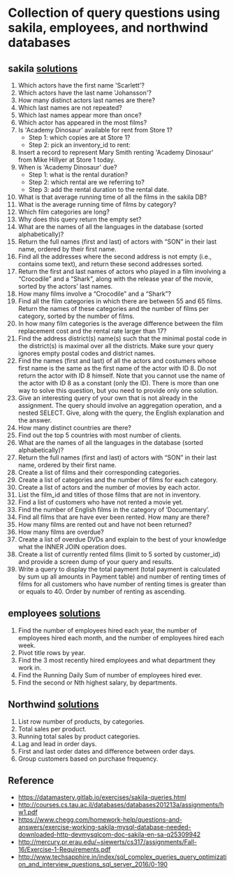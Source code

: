 
# Collection of query questions using sakila, employees, and northwind databases

## sakila [solutions](https://github.com/xning11/SQLpractice/blob/master/sakila-queries.sql)
1. Which actors have the first name 'Scarlett'? 
2. Which actors have the last name 'Johansson'?  
3. How many distinct actors last names are there?  
4. Which last names are not repeated? 
5. Which last names appear more than once? 
6. Which actor has appeared in the most films? 
7. Is 'Academy Dinosaur' available for rent from Store 1? 
    - Step 1: which copies are at Store 1? 
    - Step 2: pick an inventory_id to rent: 
8. Insert a record to represent Mary Smith renting 'Academy Dinosaur' from Mike Hillyer at Store 1 today. 
9. When is 'Academy Dinosaur' due? 
    - Step 1: what is the rental duration? 
    - Step 2: which rental are we referring to?
    - Step 3: add the rental duration to the rental date. 
10. What is that average running time of all the films in the sakila DB? 
11. What is the average running time of films by category? 
12. Which film categories are long? 
13. Why does this query return the empty set? 
1. What are the names of all the languages in the database (sorted alphabetically)? 
2. Return the full names (first and last) of actors with “SON” in their last name, ordered by their first name. 
3. Find all the addresses where the second address is not empty (i.e., contains some text), and return these second addresses sorted. 
4. Return the first and last names of actors who played in a film involving a “Crocodile” and a “Shark”, along with the release year of the movie, sorted by the actors’ last names. 
5. How many films involve a “Crocodile” and a “Shark”? 
6. Find all the film categories in which there are between 55 and 65 films. Return the names of these categories and the number of films per category, sorted by the number of films. 
7. In how many film categories is the average difference between the film replacement cost and the rental rate larger than 17? 
8. Find the address district(s) name(s) such that the minimal postal code in the district(s) is maximal over all the districts. Make sure your query ignores empty postal codes and district names. 
9. Find the names (first and last) of all the actors and costumers whose first name is the same as the first name of the actor with ID 8. Do not return the actor with ID 8 himself. Note that you cannot use the name of the actor with ID 8 as a constant (only the ID). There is more than one way to solve this question, but you need to provide only one solution. 
10. Give an interesting query of your own that is not already in the assignment. The query should involve an aggregation operation, and a nested SELECT. Give, along with the query, the English explanation and the answer. 
1. How many distinct countries are there? 
2. Find out the top 5 countries with most number of clients.  
3. What are the names of all the languages in the database (sorted alphabetically)?	
4. Return the full names (first and last) of actors with “SON” in their last name, ordered by their first name.	
5. Create a list of films and their corresponding categories. 
6. Create a list of categories and the number of films for each category. 
7. Create a list of actors and the number of movies by each actor.	
8. List the film_id and titles of those films that are not in inventory. 
9. Find a list of customers who have not rented a movie yet. 
10. Find the number of English films in the category of ‘Documentary’. 
1. Find all films that are have ever been rented. How many are there? 
2. How many films are rented out and have not been returned? 
3. How many films are overdue? 
4. Create a list of overdue DVDs and explain to the best of your knowledge what the INNER JOIN operation does. 
5. Create a list of currently rented films (limit to 5 sorted by customer_id) and provide a screen dump of your query and results. 
6. Write a query to display the total payment (total payment is calculated by sum up all amounts in Payment table) and number of renting times of films for all customers who have number of renting times is greater than or equals to 40. Order by number of renting as ascending.  


## employees [solutions](https://github.com/xning11/SQLpractice/blob/master/employees-queries.sql)
1. Find the number of employees hired each year, the number of employees hired each month, and the number of employees hired each week. 
2. Pivot title rows by year. 
3. Find the 3 most recently hired employees and what department they work in.
4. Find the Running Daily Sum of number of employees hired ever. 
5. Find the second or Nth highest salary, by departments. 


## Northwind [solutions](https://github.com/xning11/SQLpractice/blob/master/northwind-queries.sql)
1. List row number of products, by categories. 
2. Total sales per product.
3. Running total sales by product categories. 
4. Lag and lead in order days. 
5. First and last order dates and difference between order days.
6. Group customers based on purchase frequency. 



## Reference 
- https://datamastery.gitlab.io/exercises/sakila-queries.html 
- http://courses.cs.tau.ac.il/databases/databases201213a/assignments/hw1.pdf 
- https://www.chegg.com/homework-help/questions-and-answers/exercise-working-sakila-mysql-database-needed-downloaded-http-devmysqlcom-doc-sakila-en-sa-q25309942 
- http://mercury.pr.erau.edu/~siewerts/cs317/assignments/Fall-16/Exercise-1-Requirements.pdf
- http://www.techsapphire.in/index/sql_complex_queries_query_optimization_and_interview_questions_sql_server_2016/0-190 